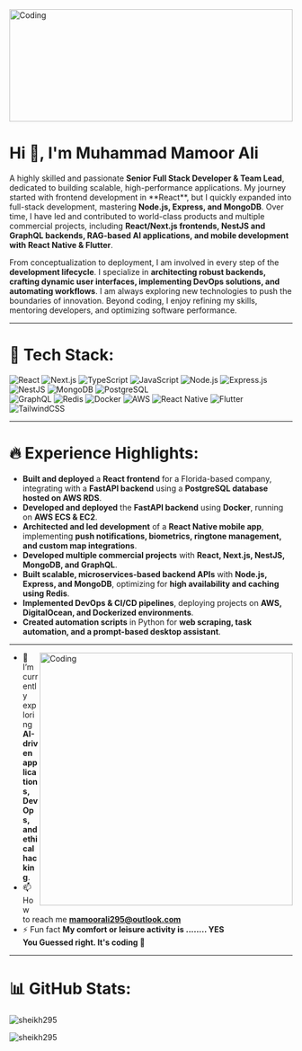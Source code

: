 <img alt="Coding" width="100%" height="200px" src="https://www.troublefreepool.com/media/hello-gif.3474/full">

<h1>Hi 👋, I'm Muhammad Mamoor Ali</h1>

<p>
A highly skilled and passionate <strong>Senior Full Stack Developer & Team Lead</strong>, dedicated to building scalable, high-performance applications. My journey started with frontend development in **React**, but I quickly expanded into full-stack development, mastering <strong>Node.js, Express, and MongoDB</strong>. Over time, I have led and contributed to world-class products and multiple commercial projects, including <strong>React/Next.js frontends, NestJS and GraphQL backends, RAG-based AI applications, and mobile development with React Native & Flutter</strong>.
</p>

<p>
From conceptualization to deployment, I am involved in every step of the <strong>development lifecycle</strong>. I specialize in <strong>architecting robust backends, crafting dynamic user interfaces, implementing DevOps solutions, and automating workflows</strong>. I am always exploring new technologies to push the boundaries of innovation. Beyond coding, I enjoy refining my skills, mentoring developers, and optimizing software performance.
</p>

---

# 🚀 Tech Stack:
![React](https://img.shields.io/badge/react-%2320232a.svg?style=for-the-badge&logo=react&logoColor=%2361DAFB)  ![Next.js](https://img.shields.io/badge/Next-black?style=for-the-badge&logo=next.js&logoColor=white)  ![TypeScript](https://img.shields.io/badge/typescript-%23007ACC.svg?style=for-the-badge&logo=typescript&logoColor=white)  ![JavaScript](https://img.shields.io/badge/javascript-%23F7DF1E.svg?style=for-the-badge&logo=javascript&logoColor=black)  ![Node.js](https://img.shields.io/badge/node.js-6DA55F?style=for-the-badge&logo=node.js&logoColor=white)  ![Express.js](https://img.shields.io/badge/express.js-%23404d59.svg?style=for-the-badge&logo=express&logoColor=%2361DAFB)  ![NestJS](https://img.shields.io/badge/nestjs-%23E0234E.svg?style=for-the-badge&logo=nestjs&logoColor=white)  ![MongoDB](https://img.shields.io/badge/MongoDB-%234ea94b.svg?style=for-the-badge&logo=mongodb&logoColor=white)  ![PostgreSQL](https://img.shields.io/badge/postgresql-%23336791.svg?style=for-the-badge&logo=postgresql&logoColor=white)  
![GraphQL](https://img.shields.io/badge/graphql-%23E10098.svg?style=for-the-badge&logo=graphql&logoColor=white)  ![Redis](https://img.shields.io/badge/redis-%23DC382D.svg?style=for-the-badge&logo=redis&logoColor=white)  ![Docker](https://img.shields.io/badge/docker-%232496ED.svg?style=for-the-badge&logo=docker&logoColor=white)  ![AWS](https://img.shields.io/badge/aws-%23FF9900.svg?style=for-the-badge&logo=amazon-aws&logoColor=white)  ![React Native](https://img.shields.io/badge/React%20Native-%2320232a.svg?style=for-the-badge&logo=react&logoColor=%2361DAFB)  ![Flutter](https://img.shields.io/badge/flutter-%2302569B.svg?style=for-the-badge&logo=flutter&logoColor=white)  ![TailwindCSS](https://img.shields.io/badge/tailwindcss-%2338B2AC.svg?style=for-the-badge&logo=tailwind-css&logoColor=white)  

---

# 🔥 Experience Highlights:
- **Built and deployed** a **React frontend** for a Florida-based company, integrating with a **FastAPI backend** using a **PostgreSQL database hosted on AWS RDS**.
- **Developed and deployed** the **FastAPI backend** using **Docker**, running on **AWS ECS & EC2**.
- **Architected and led development** of a **React Native mobile app**, implementing **push notifications, biometrics, ringtone management, and custom map integrations**.
- **Developed multiple commercial projects** with **React, Next.js, NestJS, MongoDB, and GraphQL**.
- **Built scalable, microservices-based backend APIs** with **Node.js, Express, and MongoDB**, optimizing for **high availability and caching using Redis**.
- **Implemented DevOps & CI/CD pipelines**, deploying projects on **AWS, DigitalOcean, and Dockerized environments**.
- **Created automation scripts** in Python for **web scraping, task automation, and a prompt-based desktop assistant**.

---

<img align="right" alt="Coding" width="450px" src="https://thumbs.gfycat.com/AstonishingDentalGermanspitz-size_restricted.gif">

- 🌱 I’m currently exploring **AI-driven applications, DevOps, and ethical hacking**.  
- 📫 How to reach me **mamoorali295@outlook.com**  
- ⚡ Fun fact **My comfort or leisure activity is ........ YES </br> You Guessed right. It's coding 👀**  

---

# 📊 GitHub Stats:
<p><img align="center" src="https://github-readme-stats.vercel.app/api/top-langs?username=sheikh295&show_icons=true&locale=en&layout=compact" alt="sheikh295" /></p>

<p><img align="center" style="margin-top: '10px';" src="https://github-readme-streak-stats.herokuapp.com/?user=sheikh295&" alt="sheikh295" /></p>
